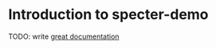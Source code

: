 # Introduction to specter-demo

TODO: write [great documentation](http://jacobian.org/writing/what-to-write/)

